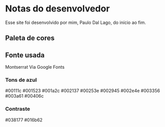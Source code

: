 <h1>Notas do desenvolvedor</h1>

Esse site foi desenvolvido por mim, Paulo Dal Lago, do início ao fim.

<h2>Paleta de cores</h2>

<h2>Fonte usada</h2>
Montserrat
Via Google Fonts

<h3>Tons de azul</h3>
#00111c
#001523
#001a2c
#002137
#00253e
#002945
#002e4e
#003356
#003a61
#00406c 

<h3>Contraste</h3>
#038177
#016b62